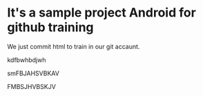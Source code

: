 # It's a sample project Android for github training 


We just commit html to train in our git accaunt. 


kdfbwhbdjwh

smFBJAHSVBKAV

FMBSJHVBSKJV